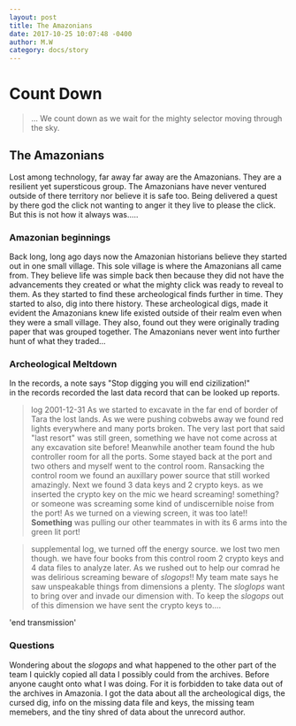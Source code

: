 ```yaml
---
layout: post
title: The Amazonians
date: 2017-10-25 10:07:48 -0400
author: M.W
category: docs/story
---
```

# Count Down

> ... We count down as we wait for the mighty selector moving through the sky.

## The Amazonians

Lost among technology, far away far away are the Amazonians. They are a resilient yet supersticous group. The Amazonians have never ventured outside of there territory nor believe it is safe too. Being delivered a quest by there god the click not wanting to anger it they live to please the click. But this is not how it always was.....

### Amazonian beginnings

Back long, long ago days now the Amazonian historians believe they started out in one small village. This sole village is where the Amazonians all came from. They believe life was simple back then because they did not have the advancements they created or what the mighty click was ready to reveal to them.
As they started to find these archeological finds further in time. They started to also, dig into there history. These archeological digs, made it evident the Amazonians knew life existed outside of their realm even when they were a small village. They also, found out they were originally trading paper that was grouped together. The Amazonians never went into further hunt of what they traded...

### Archeological Meltdown

In the records, a note says "Stop digging you will end cizilization!"<br>
in the records recorded the last data record that can be looked up reports.
>log 2001-12-31 As we started to excavate in the far end of border of Tara the lost lands. As we were pushing cobwebs away we found red lights everywhere and many ports broken. The very last port that said "last resort" was still green, something we have not come across at any excavation site before! Meanwhile another team found the hub controller room for all the ports. Some stayed back at the port and two others and myself went to the control room. Ransacking the control room we found an auxillary power source that still worked amazingly. Next we found 3 data keys and 2 crypto keys. as we inserted the crypto key on the mic we heard screaming! something? or someone was screaming some kind of undiscernible noise from the port! As we turned on a viewing screen, it was too late!! **Something** was pulling our other teammates in with its 6 arms into the green lit port! 

> supplemental log, we turned off the energy source. we lost two men though. we have four books from this control room 2 crypto keys and 4 data files to analyze later. As we rushed out to help our comrad he was delirious screaming beware of _slogops_!! My team mate says he saw unspeakable things from dimensions a plenty. The _sloglops_ want to bring over and invade our dimension with. To keep the _slogops_ out of this dimension we have sent the crypto keys to.... 

'end transmission' <br>

### Questions

Wondering about the _slogops_ and what happened to the other part of the team I quickly copied all data I possibly could from the archives. Before anyone caught onto what I was doing. For it is forbidden to take data out of the archives in Amazonia.
I got the data about all the archeological digs, the cursed dig, info on the missing data file and keys, the missing team memebers, and the tiny shred of data about the unrecord author.